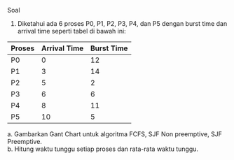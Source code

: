 Soal
1. Diketahui ada 6 proses P0, P1, P2, P3, P4, dan P5 dengan burst time dan arrival time seperti tabel di bawah ini:

| Proses | Arrival Time | Burst Time |
| --- | --- | --- |
| P0 | 0 | 12 |
| P1 | 3 | 14 |
| P2 | 5 | 2 |
| P3 | 6 | 6 |
| P4 | 8 | 11 |
| P5 | 10 | 5 |

a. Gambarkan Gant Chart untuk algoritma FCFS, SJF Non preemptive, SJF Preemptive. <br>
b. Hitung waktu tunggu setiap proses dan rata-rata waktu tunggu.